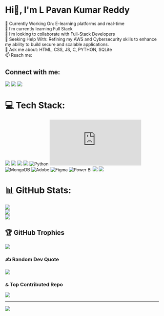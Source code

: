   # Hi👋, I'm L Pavan Kumar Reddy
🔭 Currently Working On: E-learning platforms and real-time 
<br>
🌱 I’m currently learning Full Stack
<br>
👯 I’m looking to collaborate with Full-Stack Developers
<br>
🤝 Seeking Help With: Refining my AWS and Cybersecurity skills to enhance my ability to build secure and scalable applications.
<br>
💬 Ask me about: HTML, CSS, JS, C, PYTHON, SQLite
<br>
📫 Reach me: [](mailto:lpavankumarreddy54@gmail.com)

## Connect with me:
[![](https://img.shields.io/badge/LinkedIn-%230077B5.svg?logo=linkedin&logoColor=white)](https://linkedin.com/in/pavan-kumar-reddy-lingam) 
[![](https://img.shields.io/badge/Instagram-%23E4405F.svg?logo=Instagram&logoColor=white)](https://instagram.com/pavanreddylingam) 
[![](https://img.shields.io/badge/YouTube-%23FF0000.svg?logo=YouTube&logoColor=white)](https://youtube.com/@JourneyFrames0.1)

# 💻 Tech Stack:
![](https://www.cprogramming.com/) ![](https://www.w3.org/html/) ![](https://www.w3schools.com/css/) ![](https://developer.mozilla.org/en-US/docs/Web/JavaScript) ![Python](https://www.python.org/) ![SQLite](https://sqlite.org/download.html) ![MongoDB](https://www.mongodb.com/) ![Adobe](https://img.shields.io/badge/adobe-%23FF0000.svg?style=plastic&logo=adobe&logoColor=white)  ![Figma](https://www.figma.com/) ![Power Bi](https://en.wikipedia.org/wiki/Microsoft_Power_BI) ![](https://nodejs.org/en) ![](https://react.dev/)
# 📊 GitHub Stats:
![](https://github-readme-stats.vercel.app/api?username=lpkumarreddy&theme=synthwave&hide_border=false&include_all_commits=true&count_private=true)<br/>
![](https://github-readme-streak-stats.herokuapp.com/?user=lpkumarreddy&theme=synthwave&hide_border=false)<br/>
![](https://github-readme-stats.vercel.app/api/top-langs/?username=lpkumarreddy&theme=synthwave&hide_border=false&include_all_commits=true&count_private=true&layout=compact)

## 🏆 GitHub Trophies
![](https://github-profile-trophy.vercel.app/?username=lpkumarreddy&theme=radical&no-frame=true&no-bg=true&margin-w=4)

### ✍️ Random Dev Quote
![](https://quotes-github-readme.vercel.app/api?type=horizontal&theme=radical)

### 🔝 Top Contributed Repo
![](https://github-contributor-stats.vercel.app/api?username=lpkumarreddy&limit=5&theme=radical&combine_all_yearly_contributions=true)

---
[![](https://visitcount.itsvg.in/api?id=lpkumarreddy&icon=2&color=4)](https://visitcount.itsvg.in)

<!-- Proudly created with GPRM ( https://gprm.itsvg.in ) -->
